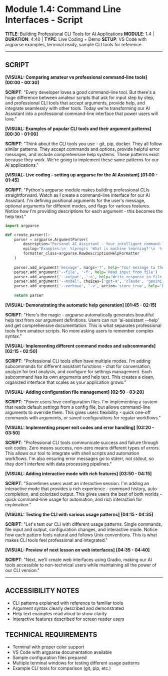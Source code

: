 # Module 1.4: Command Line Interfaces - Script

**TITLE**: Building Professional CLI Tools for AI Applications
**MODULE**: 1.4 | **DURATION**: 4:40 | **TYPE**: Live Coding + Demo
**SETUP**: VS Code with argparse examples, terminal ready, sample CLI tools for reference

---

## SCRIPT

**[VISUAL: Comparing amateur vs professional command-line tools]**
**[00:00 - 00:30]**

**SCRIPT**: "Every developer loves a good command-line tool. But there's a huge difference between amateur scripts that ask for input step by step, and professional CLI tools that accept arguments, provide help, and integrate seamlessly with other tools. Today we're transforming our AI Assistant into a professional command-line interface that power users will love."

**[VISUAL: Examples of popular CLI tools and their argument patterns]**
**[00:30 - 01:00]**

**SCRIPT**: "Think about the CLI tools you use - git, pip, docker. They all follow similar patterns. They accept commands and options, provide helpful error messages, and include comprehensive help systems. These patterns exist because they work. We're going to implement these same patterns for our AI applications."

**[VISUAL: Live coding - setting up argparse for the AI Assistant]**
**[01:00 - 01:45]**

**SCRIPT**: "Python's argparse module makes building professional CLIs straightforward. Watch as I create a command-line interface for our AI Assistant. I'm defining positional arguments for the user's message, optional arguments for different modes, and flags for various features. Notice how I'm providing descriptions for each argument - this becomes the help text."

```python
import argparse

def create_parser():
    parser = argparse.ArgumentParser(
        description="Personal AI Assistant - Your intelligent command-line companion",
        epilog="Examples:\n  %(prog)s 'What is machine learning?'\n  %(prog)s --file input.txt --output response.txt",
        formatter_class=argparse.RawDescriptionHelpFormatter
    )
    
    parser.add_argument('message', nargs='?', help='Your message to the AI assistant')
    parser.add_argument('--file', '-f', help='Read input from file')
    parser.add_argument('--output', '-o', help='Write response to file')
    parser.add_argument('--model', choices=['gpt-4', 'claude', 'gemini'], default='gpt-4')
    parser.add_argument('--verbose', '-v', action='store_true', help='Enable verbose output')
    
    return parser
```

**[VISUAL: Demonstrating the automatic help generation]**
**[01:45 - 02:15]**

**SCRIPT**: "Here's the magic - argparse automatically generates beautiful help text from our argument definitions. Users can run 'ai-assistant --help' and get comprehensive documentation. This is what separates professional tools from amateur scripts. No more asking users to remember complex syntax."

**[VISUAL: Implementing different command modes and subcommands]**
**[02:15 - 02:50]**

**SCRIPT**: "Professional CLI tools often have multiple modes. I'm adding subcommands for different assistant functions - chat for conversation, analyze for text analysis, and configure for settings management. Each subcommand has its own arguments and help text. This creates a clean, organized interface that scales as your application grows."

**[VISUAL: Adding configuration file management]**
**[02:50 - 03:20]**

**SCRIPT**: "Power users love configuration files. I'm implementing a system that reads default settings from a config file, but allows command-line arguments to override them. This gives users flexibility - quick one-off commands with arguments, or saved configurations for regular workflows."

**[VISUAL: Implementing proper exit codes and error handling]**
**[03:20 - 03:50]**

**SCRIPT**: "Professional CLI tools communicate success and failure through exit codes. Zero means success, non-zero means different types of errors. This allows our tool to integrate with shell scripts and automation workflows. I'm also ensuring error messages go to stderr, not stdout, so they don't interfere with data processing pipelines."

**[VISUAL: Adding interactive mode with rich features]**
**[03:50 - 04:15]**

**SCRIPT**: "Sometimes users want an interactive session. I'm adding an interactive mode that provides a rich experience - command history, auto-completion, and colorized output. This gives users the best of both worlds - quick command-line usage for automation, and rich interaction for exploration."

**[VISUAL: Testing the CLI with various usage patterns]**
**[04:15 - 04:35]**

**SCRIPT**: "Let's test our CLI with different usage patterns. Single commands, file input and output, configuration changes, and interactive mode. Notice how each pattern feels natural and follows Unix conventions. This is what makes CLI tools feel professional and integrated."

**[VISUAL: Preview of next lesson on web interfaces]**
**[04:35 - 04:40]**

**SCRIPT**: "Next, we'll create web interfaces using Gradio, making our AI tools accessible to non-technical users while maintaining all the power of our CLI version."

---

## ACCESSIBILITY NOTES
- CLI patterns explained with reference to familiar tools
- Argument syntax clearly described and demonstrated
- Help text examples read aloud to show clarity
- Interactive features described for screen reader users

## TECHNICAL REQUIREMENTS
- Terminal with proper color support
- VS Code with argparse documentation available
- Sample configuration files prepared
- Multiple terminal windows for testing different usage patterns
- Example CLI tools for comparison (git, pip, etc.)